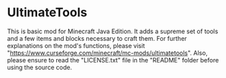 # UltimateTools
This is basic mod for Minecraft Java Edition.
It adds a supreme set of tools and a few items and blocks necessary to craft them.
For further explanations on the mod's functions, please visit "https://www.curseforge.com/minecraft/mc-mods/ultimatetools".
Also, please ensure to read the "LICENSE.txt" file in the "README" folder before using the source code.

